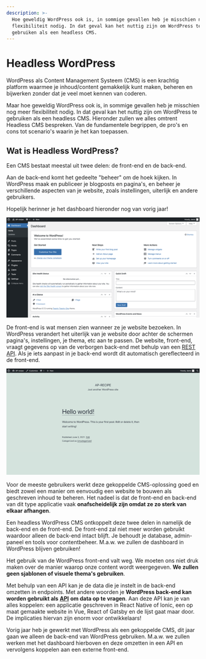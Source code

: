 ```yaml
---
description: >-
  Hoe geweldig WordPress ook is, in sommige gevallen heb je misschien nog meer
  flexibiliteit nodig. In dat geval kan het nuttig zijn om WordPress te
  gebruiken als een headless CMS.
---
```


# Headless WordPress

WordPress als Content Management Systeem \(CMS\) is een krachtig platform waarmee je inhoud/content gemakkelijk kunt maken, beheren en bijwerken zonder dat je veel moet kennen van coderen.

Maar hoe geweldig WordPress ook is, in sommige gevallen heb je misschien nog meer flexibiliteit nodig. In dat geval kan het nuttig zijn om WordPress te gebruiken als een headless CMS. Hieronder zullen we alles omtrent Headless CMS bespreken. Van de fundamentele begrippen,  de pro's en cons tot scenario's waarin je het kan toepassen.

## Wat is Headless WordPress? <a id="yui_3_17_2_1_1622719799529_34"></a>

Een CMS bestaat meestal uit twee delen: de front-end en de back-end.

Aan de back-end komt het gedeelte "beheer" om de hoek kijken. In WordPress maak en publiceer je blogposts en pagina's, en beheer je verschillende aspecten van je website, zoals instellingen, uiterlijk en andere gebruikers.

Hopelijk herinner je het dashboard hieronder nog van vorig jaar!

![Dashboard in WordPress \(back-end\)](../.gitbook/assets/image.png)

De front-end is wat mensen zien wanneer ze je website bezoeken. In WordPress verandert het uiterlijk van je website door achter de schermen pagina's, instellingen, je thema, etc aan te passen. De website, front-end, vraagt gegevens op van de verborgen back-end met behulp van een [REST API](https://restfulapi.net/). Als je iets aanpast in je back-end wordt dit automatisch gereflecteerd in de front-end.

![Website in WordPress \(front-end\)](../.gitbook/assets/image%20%28108%29.png)

Voor de meeste gebruikers werkt deze gekoppelde CMS-oplossing goed en biedt zowel een manier om eenvoudig een website te bouwen als geschreven inhoud te beheren. Het nadeel is dat de front-end en back-end van dit type applicatie vaak **onafscheidelijk zijn omdat ze zo sterk van elkaar afhangen**.

Een headless WordPress CMS ontkoppelt deze twee delen in namelijk de back-end en de front-end. De front-end zal niet meer worden gebruikt waardoor alleen de back-end intact blijft. Je behoudt je database, admin-paneel en tools voor contentbeheer. M.a.w. we zullen de dashboard in WordPress blijven gebruiken! 

Het gebruik van de WordPress front-end valt weg. We moeten ons niet druk maken over de manier waarop onze content wordt weergegeven. **We zullen geen sjablonen of visuele thema's gebruiken**.

Met behulp van een API kan je de data die je instelt in de back-end omzetten in endpoints. Met andere woorden je **WordPress back-end kan worden gebruikt als** [**API**](https://en.wikipedia.org/wiki/API) **om data op te vragen**. Aan deze API kan je van alles koppelen: een applicatie geschreven in React Native of Ionic, een op maat gemaakte website in Vue, React of Gatsby en de lijst gaat maar door. De implicaties hiervan zijn enorm voor ontwikkelaars!

Vorig jaar heb je gewerkt met WordPress als een gekoppelde CMS, dit jaar gaan we alleen de back-end van WordPress gebruiken. M.a.w. we zullen werken met het dashboard hierboven en deze omzetten in een API en vervolgens koppelen aan een externe front-end.

